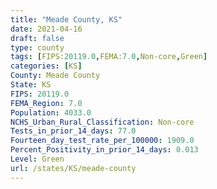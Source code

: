 ```yaml
---
title: "Meade County, KS"
date: 2021-04-16
draft: false
type: county
tags: [FIPS:20119.0,FEMA:7.0,Non-core,Green]
categories: [KS]
County: Meade County
State: KS
FIPS: 20119.0
FEMA_Region: 7.0
Population: 4033.0
NCHS_Urban_Rural_Classification: Non-core
Tests_in_prior_14_days: 77.0
Fourteen_day_test_rate_per_100000: 1909.0
Percent_Positivity_in_prior_14_days: 0.013
Level: Green
url: /states/KS/meade-county
---
```



